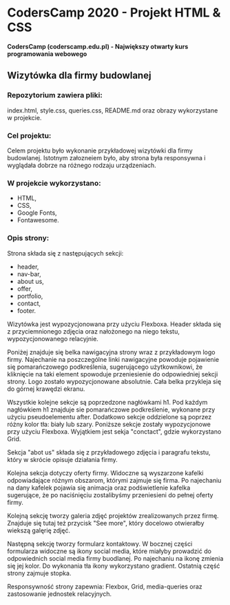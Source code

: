 # CodersCamp 2020 - Projekt HTML & CSS
**CodersCamp (coderscamp.edu.pl) - Największy otwarty kurs programowania webowego** 

## Wizytówka dla firmy budowlanej

### Repozytorium zawiera pliki: 
index.html, style.css, queries.css, README.md oraz obrazy wykorzystane w projekcie. 

### Cel projektu:
Celem projektu było wykonanie przykładowej wizytówki dla firmy budowlanej. Istotnym załozneiem było, aby strona była responsywna i wyglądała dobrze na różnego rodzaju urządzeniach. 

### W projekcie wykorzystano:
* HTML,
* CSS,
* Google Fonts,
* Fontawesome. 

### Opis strony:
Strona składa się z następujących sekcji: 
* header, 
* nav-bar, 
* about us, 
* offer, 
* portfolio, 
* contact, 
* footer. 

Wizytówka jest wypozycjonowana przy użyciu Flexboxa. 
Header składa się z przyciemnionego zdjęcia oraz nałożonego na niego tekstu, wypozycjonowanego relacyjnie. 

Poniżej znajduje się belka nawigacyjna strony wraz z przykładowym logo firmy. Najechanie na poszczególne linki nawigacyjne powoduje pojawienie się pomarańczowego podkreślenia, sugerującego użytkownikowi, że kliknięcie na taki element spowoduje przeniesienie do odpowiedniej sekcji strony. Logo zostało wypozycjonowane absolutnie. Cała belka przykleja się do górnej krawędzi ekranu. 

Wszystkie kolejne sekcje są poprzedzone nagłówkami h1. Pod każdym nagłówkiem h1 znajduje sie pomarańczowe podkreślenie, wykonane przy użyciu pseudoelementu after. Dodatkowo sekcje oddzielone są poprzez różny kolor tła: biały lub szary. Poniższe sekcje zostały wypozycjonowe przy użyciu Flexboxa. Wyjątkiem jest sekja "conctact", gdzie wykorzystano Grid. 

Sekcja "abot us" składa się z przykładowego zdjęcia i paragrafu tekstu, który w skrócie opisuje działania firmy. 

Kolejna sekcja dotyczy oferty firmy. Widoczne są wyszarzone kafelki odpowiadające różnym obszarom, którymi zajmuje się firma. Po najechaniu na dany kafelek pojawia się animacja oraz podświetlenie kafelka sugerujące, że po naciśnięciu zostalibyśmy przeniesieni do pełnej oferty firmy. 

Kolejną sekcję tworzy galeria zdjęć projektów zrealizowanych przez firmę. Znajduje się tutaj też przycisk "See more", który docelowo otwierałby wiekszą galęrię zdjęć.  

Następną sekcję tworzy formularz kontaktowy. W bocznej części formularza widoczne są ikony social media, które miałyby prowadzić do odpowiednich social media firmy buodlanej. Po najechaniu na ikonę zmienia się jej kolor. Do wykonania tła ikony wykorzystano gradient. Ostatnią część strony zajmuje stopka. 

Responsywność strony zapewnia: Flexbox, Grid, media-queries oraz zastosowanie jednostek relacyjnych.  


